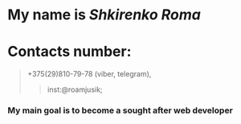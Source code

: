 # My name is *Shkirenko Roma*
# Contacts number:
> +375(29)810-79-78 (viber, telegram), 
>>inst:@roamjusik;
### My main goal is to become a sought after web developer
